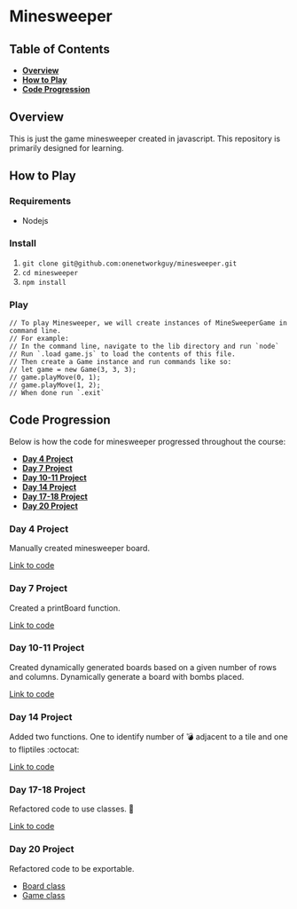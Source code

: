 # Minesweeper

## Table of Contents

* **[Overview](#overview)**
* **[How to Play](#how-to-play)**
* **[Code Progression](#code-progression)**

## Overview

This is just the game minesweeper created in javascript. This repository is primarily designed for learning.

## How to Play

### Requirements

* Nodejs

### Install

1. `git clone git@github.com:onenetworkguy/minesweeper.git`
2. `cd minesweeper`
3. `npm install`

### Play

```
// To play Minesweeper, we will create instances of MineSweeperGame in command line.
// For example:
// In the command line, navigate to the lib directory and run `node`
// Run `.load game.js` to load the contents of this file.
// Then create a Game instance and run commands like so:
// let game = new Game(3, 3, 3);
// game.playMove(0, 1);
// game.playMove(1, 2);
// When done run `.exit`
```

## Code Progression

Below is how the code for minesweeper progressed throughout the course:

* **[Day 4 Project](#day-4-project)**
* **[Day 7 Project](#day-7-project)**
* **[Day 10-11 Project](#day-10-11-project)**
* **[Day 14 Project](#day-14-project)**
* **[Day 17-18 Project](#day-17-18-project)**
* **[Day 20 Project](#day-20)**

### Day 4 Project
Manually created minesweeper board.

[Link to code](https://github.com/onenetworkguy/minesweeper/tree/day_4)

### Day 7 Project
Created a printBoard function.

[Link to code](https://github.com/onenetworkguy/minesweeper/tree/day_7)

### Day 10-11 Project
Created dynamically generated boards based on a given number of rows and columns. Dynamically generate a board with bombs placed.

[Link to code](https://github.com/onenetworkguy/minesweeper/tree/day_10_11)

### Day 14 Project
Added two functions. One to identify number of :bomb: adjacent to a tile and one to fliptiles :octocat:

[Link to code](https://github.com/onenetworkguy/minesweeper/tree/day_14)

### Day 17-18 Project
Refactored code to use classes. :100:

[Link to code](https://github.com/onenetworkguy/minesweeper/tree/day_17_18)

### Day 20 Project
Refactored code to be exportable.

* [Board class](https://github.com/onenetworkguy/minesweeper/blob/master/src/board.js)
* [Game class](https://github.com/onenetworkguy/minesweeper/blob/master/src/game.js)
